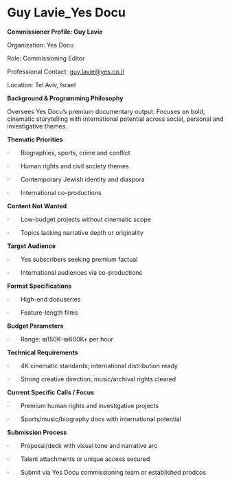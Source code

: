 # Guy Lavie_Yes Docu

**Commissioner Profile: Guy Lavie**

Organization: Yes Docu

Role: Commissioning Editor

Professional Contact: guy.lavie@yes.co.il

Location: Tel Aviv, Israel

**Background & Programming Philosophy**

Oversees Yes Docu’s premium documentary output. Focuses on bold, cinematic storytelling with international potential across social, personal and investigative themes.

**Thematic Priorities**

·       Biographies, sports, crime and conflict

·       Human rights and civil society themes

·       Contemporary Jewish identity and diaspora

·       International co-productions

**Content Not Wanted**

·       Low-budget projects without cinematic scope

·       Topics lacking narrative depth or originality

**Target Audience**

·       Yes subscribers seeking premium factual

·       International audiences via co-productions

**Format Specifications**

·       High-end docuseries

·       Feature-length films

**Budget Parameters**

·       Range: ₪150K–₪600K+ per hour

**Technical Requirements**

·       4K cinematic standards; international distribution ready

·       Strong creative direction; music/archival rights cleared

**Current Specific Calls / Focus**

·       Premium human rights and investigative projects

·       Sports/music/biography docs with international potential

**Submission Process**

·       Proposal/deck with visual tone and narrative arc

·       Talent attachments or unique access secured

·       Submit via Yes Docu commissioning team or established prodcos